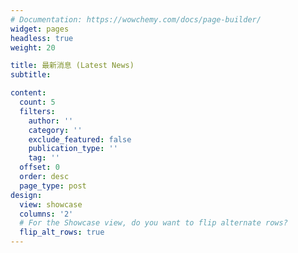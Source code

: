 ```yaml
---
# Documentation: https://wowchemy.com/docs/page-builder/
widget: pages
headless: true
weight: 20

title: 最新消息 (Latest News)
subtitle:

content:
  count: 5
  filters:
    author: ''
    category: ''
    exclude_featured: false
    publication_type: ''
    tag: ''
  offset: 0
  order: desc
  page_type: post
design:
  view: showcase
  columns: '2'
  # For the Showcase view, do you want to flip alternate rows?
  flip_alt_rows: true
---
```

